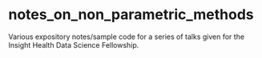 # notes_on_non_parametric_methods



Various expository notes/sample code for a series of talks given for the Insight Health Data Science Fellowship. 
